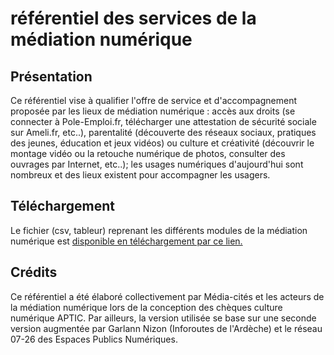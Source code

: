 # référentiel des services de la médiation numérique

## Présentation
Ce référentiel vise à qualifier l'offre de service et d'accompagnement proposée par les lieux de médiation numérique : accès aux droits (se connecter à Pole-Emploi.fr, télécharger une attestation de sécurité sociale sur Ameli.fr, etc..), parentalité (découverte des réseaux sociaux, pratiques des jeunes, éducation et jeux vidéos) ou culture et créativité (découvrir le montage vidéo ou la retouche numérique de photos, consulter des ouvrages par Internet, etc..); les usages numériques d'aujourd'hui sont nombreux et des lieux existent pour accompagner les usagers.

## Téléchargement
Le fichier (csv, tableur) reprenant les différents modules de la médiation numérique est [disponible en téléchargement par ce lien.](http://wiki-adrets.fr/ferme/wikis/coraia/files/bazar-export-4.csv)

## Crédits
Ce référentiel a été élaboré collectivement par Média-cités et les acteurs de la médiation numérique lors de la conception des chèques culture numérique APTIC. Par ailleurs, la version utilisée se base sur une seconde version augmentée par Garlann Nizon (Inforoutes de l'Ardèche) et le réseau 07-26 des Espaces Publics Numériques. 